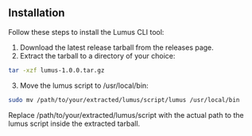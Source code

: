 ## Installation

Follow these steps to install the Lumus CLI tool:

1. Download the latest release tarball from the releases page.
2. Extract the tarball to a directory of your choice:
```bash
tar -xzf lumus-1.0.0.tar.gz
```
3. Move the lumus script to /usr/local/bin:
```bash
sudo mv /path/to/your/extracted/lumus/script/lumus /usr/local/bin
```
Replace /path/to/your/extracted/lumus/script with the actual path to the lumus script inside the extracted tarball.